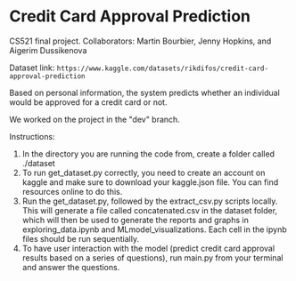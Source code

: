 # Credit Card Approval Prediction

CS521 final project. Collaborators: Martin Bourbier, Jenny Hopkins, and Aigerim Dussikenova

Dataset link: `https://www.kaggle.com/datasets/rikdifos/credit-card-approval-prediction`

Based on personal information, the system predicts whether an individual would be approved for a credit card or not.

We worked on the project in the "dev" branch.

Instructions:
   1. In the directory you are running the code from, create a folder called ./dataset 
   2. To run get_dataset.py correctly, you need to create an account on kaggle and make sure to download your 
      kaggle.json file. You can find resources online to do this. 
   3. Run the get_dataset.py, followed by the extract_csv.py scripts locally. This will generate a file called 
   concatenated.csv in the dataset folder, which will then be used to generate the reports and graphs in 
   exploring_data.ipynb and MLmodel_visualizations. Each cell in the ipynb files should be run sequentially.
   4. To have user interaction with the model (predict credit card approval results based on a series of questions), 
      run main.py from your terminal and answer the questions.
